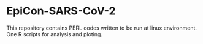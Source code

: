 # EpiCon-SARS-CoV-2
This repository contains PERL codes written to be run at linux environment.
One R scripts for analysis and ploting.
